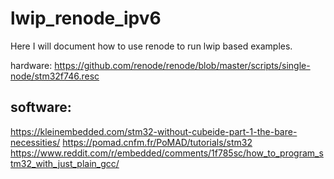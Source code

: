 # lwip_renode_ipv6

Here I will document how to use renode to run lwip based examples. 

hardware: https://github.com/renode/renode/blob/master/scripts/single-node/stm32f746.resc

## software: 

https://kleinembedded.com/stm32-without-cubeide-part-1-the-bare-necessities/
https://pomad.cnfm.fr/PoMAD/tutorials/stm32
https://www.reddit.com/r/embedded/comments/1f785sc/how_to_program_stm32_with_just_plain_gcc/
